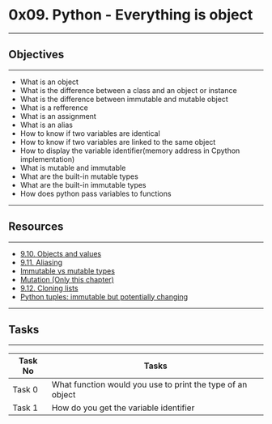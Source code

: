# 0x09. Python - Everything is object
---
## Objectives
---
* What is an object
* What is the difference between a class and an object or instance
* What is the difference between immutable and mutable  object
* What is a refference
* What is an assignment
* What is an alias
* How to know if two variables are identical
* How to know if two variables are linked to the same object
* How to display the variable identifier(memory address in Cpython implementation)
* What is mutable and immutable
* What are the built-in mutable types
* What are the built-in immutable  types
* How does python pass variables to  functions
---
## Resources
---
* [9.10. Objects and values](http://www.openbookproject.net/thinkcs/python/english2e/ch09.html#objects-and-values)
* [9.11. Aliasing](http://www.openbookproject.net/thinkcs/python/english2e/ch09.html#aliasing)
* [Immutable vs mutable types](https://stackoverflow.com/questions/8056130/immutable-vs-mutable-types)
* [Mutation (Only this chapter)](http://composingprograms.com/pages/24-mutable-data.html#sequence-objects)
* [9.12. Cloning lists](http://www.openbookproject.net/thinkcs/python/english2e/ch09.html#cloning-lists)
* [Python tuples: immutable but potentially changing](http://radar.oreilly.com/2014/10/python-tuples-immutable-but-potentially-changing.html)
----
## Tasks
----
|Task No |Tasks	|
|--------|------|
|Task 0  |What function would you use to print the type of an object|
|Task 1  |How do you get the variable identifier|

